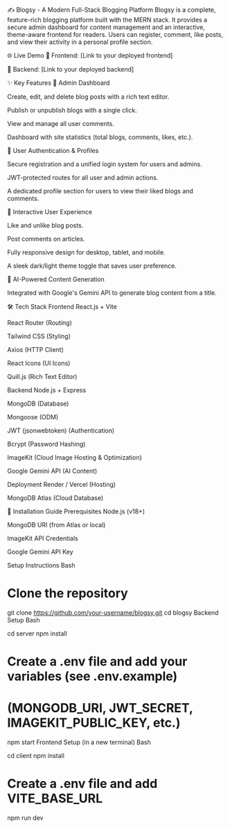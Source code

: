 ✍️ Blogsy - A Modern Full-Stack Blogging Platform
Blogsy is a complete, feature-rich blogging platform built with the MERN stack. It provides a secure admin dashboard for content management and an interactive, theme-aware frontend for readers. Users can register, comment, like posts, and view their activity in a personal profile section.

🌐 Live Demo
🔗 Frontend: [Link to your deployed frontend]

🔗 Backend: [Link to your deployed backend]

✨ Key Features
👤 Admin Dashboard  

Create, edit, and delete blog posts with a rich text editor.

Publish or unpublish blogs with a single click.

View and manage all user comments.

Dashboard with site statistics (total blogs, comments, likes, etc.).

👥 User Authentication & Profiles  

Secure registration and a unified login system for users and admins.

JWT-protected routes for all user and admin actions.

A dedicated profile section for users to view their liked blogs and comments.

🚀 Interactive User Experience  

Like and unlike blog posts.

Post comments on articles.

Fully responsive design for desktop, tablet, and mobile.

A sleek dark/light theme toggle that saves user preference.

🤖 AI-Powered Content Generation

Integrated with Google's Gemini API to generate blog content from a title.

🛠️ Tech Stack
Frontend
React.js + Vite

React Router (Routing)

Tailwind CSS (Styling)

Axios (HTTP Client)

React Icons (UI Icons)

Quill.js (Rich Text Editor)

Backend
Node.js + Express

MongoDB (Database)

Mongoose (ODM)

JWT (jsonwebtoken) (Authentication)

Bcrypt (Password Hashing)

ImageKit (Cloud Image Hosting & Optimization)

Google Gemini API (AI Content)

Deployment
Render / Vercel (Hosting)

MongoDB Atlas (Cloud Database)

🚀 Installation Guide
Prerequisites
Node.js (v18+)

MongoDB URI (from Atlas or local)

ImageKit API Credentials

Google Gemini API Key

Setup Instructions
Bash

# Clone the repository
git clone https://github.com/your-username/blogsy.git
cd blogsy
Backend Setup
Bash

cd server
npm install
# Create a .env file and add your variables (see .env.example)
# (MONGODB_URI, JWT_SECRET, IMAGEKIT_PUBLIC_KEY, etc.)
npm start
Frontend Setup (in a new terminal)
Bash

cd client
npm install
# Create a .env file and add VITE_BASE_URL
npm run dev
